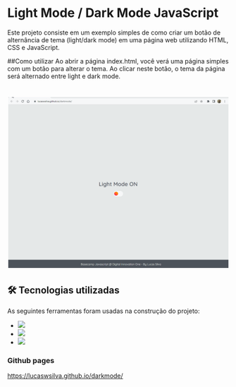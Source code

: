 # Light Mode / Dark Mode JavaScript
Este projeto consiste em um exemplo simples de como criar um botão de alternância de tema (light/dark mode) em uma página web utilizando HTML, CSS e JavaScript.

##Como utilizar
Ao abrir a página index.html, você verá uma página simples com um botão para alterar o tema. Ao clicar neste botão, o tema da página será alternado entre light e dark mode.

<h1 align="center">
  <img alt="Prévia de utilização do Darkmode" src="./assets/gif_darkmode.gif"/ width="500px">
</h1>

## 🛠 Tecnologias utilizadas

As seguintes ferramentas foram usadas na construção do projeto:
- <img src="https://img.shields.io/badge/-HTML5-orange"/>
- <img src="https://img.shields.io/badge/-CSS3-blue" />
- <img src="https://img.shields.io/badge/-JavaScript-yellow" />

### Github pages
https://lucaswsilva.github.io/darkmode/
